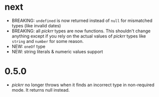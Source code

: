# next
- BREAKING: `undefined` is now returned instead of `null` for mismatched types (like invalid dates)
- BREAKING: all *pickrr* types are now functions. This shouldn't change anything except if you rely on the actual values of *pickrr* types like `string` and `number` for some reason.
- NEW: `oneOf` type
- NEW: string literals & numeric values support

# 0.5.0
- *pickrr* no longer throws when it finds an incorrect type in non-required mode. It returns null instead.
